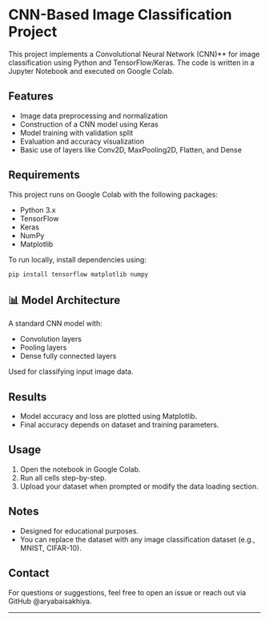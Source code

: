 #  CNN-Based Image Classification Project

This project implements a Convolutional Neural Network (CNN)** for image classification using Python and TensorFlow/Keras. The code is written in a Jupyter Notebook and executed on Google Colab.

## Features

* Image data preprocessing and normalization
* Construction of a CNN model using Keras
* Model training with validation split
* Evaluation and accuracy visualization
* Basic use of layers like Conv2D, MaxPooling2D, Flatten, and Dense

## Requirements

This project runs on Google Colab with the following packages:

* Python 3.x
* TensorFlow
* Keras
* NumPy
* Matplotlib

To run locally, install dependencies using:

```bash
pip install tensorflow matplotlib numpy
```

## 📊 Model Architecture

A standard CNN model with:

* Convolution layers
* Pooling layers
* Dense fully connected layers

Used for classifying input image data.

## Results

* Model accuracy and loss are plotted using Matplotlib.
* Final accuracy depends on dataset and training parameters.

## Usage

1. Open the notebook in Google Colab.
2. Run all cells step-by-step.
3. Upload your dataset when prompted or modify the data loading section.

## Notes

* Designed for educational purposes.
* You can replace the dataset with any image classification dataset (e.g., MNIST, CIFAR-10).

## Contact

For questions or suggestions, feel free to open an issue or reach out via GitHub @aryabaisakhiya.

---

